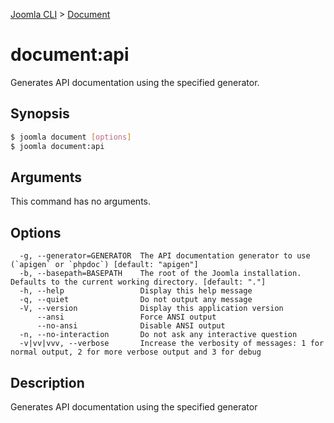 [Joomla CLI](../index.md) > [Document](index.md)
# document:api

Generates API documentation using the specified generator.

## Synopsis
```bash
$ joomla document [options]
$ joomla document:api
```

## Arguments
This command has no arguments.

## Options
```
  -g, --generator=GENERATOR  The API documentation generator to use (`apigen` or `phpdoc`) [default: "apigen"]
  -b, --basepath=BASEPATH    The root of the Joomla installation. Defaults to the current working directory. [default: "."]
  -h, --help                 Display this help message
  -q, --quiet                Do not output any message
  -V, --version              Display this application version
      --ansi                 Force ANSI output
      --no-ansi              Disable ANSI output
  -n, --no-interaction       Do not ask any interactive question
  -v|vv|vvv, --verbose       Increase the verbosity of messages: 1 for normal output, 2 for more verbose output and 3 for debug
```

## Description

Generates API documentation using the specified generator

